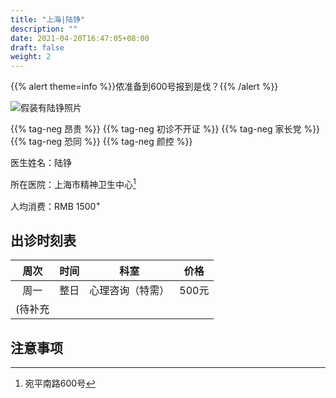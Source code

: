 ```yaml
---
title: "上海|陆铮"
description: ""
date: 2021-04-20T16:47:05+08:00
draft: false
weight: 2
---
```



{{% alert theme=info %}}侬准备到600号报到是伐？{{% /alert %}}

![假装有陆铮照片](images/doctor/lu-zheng.jpg)

{{% tag-neg 昂贵 %}} {{% tag-neg 初诊不开证 %}}
{{% tag-neg 家长党 %}} {{% tag-neg 恐同 %}} {{% tag-neg 颜控 %}}


医生姓名：陆铮

所在医院：上海市精神卫生中心[^1]

人均消费：RMB 1500<sup>+</sup>

## 出诊时刻表

| 周次 | 时间 | 科室 | 价格 |
| :---: | :---: | :---: | :---: |
| 周一 | 整日 | 心理咨询（特需） | 500元 |
| (待补充| | |

## 注意事项


[^1]:宛平南路600号
